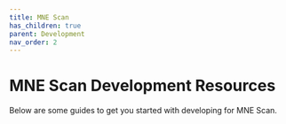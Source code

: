 ```yaml
---
title: MNE Scan
has_children: true
parent: Development
nav_order: 2
---
```

# MNE Scan Development Resources

Below are some guides to get you started with developing for MNE Scan. 